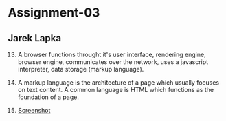 # Assignment-03
## Jarek Lapka

13. A browser functions throught it's user interface, rendering engine, browser engine, communicates over the network, uses a javascript interpreter, data storage (markup language).

14. A markup language is the architecture of a page which usually focuses on text content. A common language is HTML which functions as the foundation of a page.

15. [Screenshot](./images/screenshot.png)

